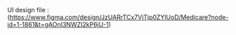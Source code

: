 UI design file : (https://www.figma.com/design/JzUARrTCx7VjTjp0ZYlUoD/Medicare?node-id=1-1861&t=gAOnI3NWZI2kP6jU-1)
